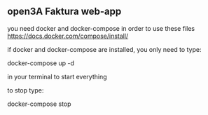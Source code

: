 ## open3A Faktura web-app

you need docker and docker-compose in order to use these files
https://docs.docker.com/compose/install/

if docker and docker-compose are installed, you only need to type:

 docker-compose up -d

in your terminal to start everything

to stop type:

 docker-compose stop
